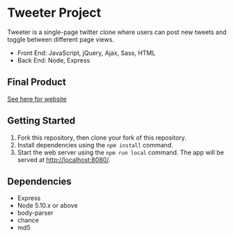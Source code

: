 # Tweeter Project

Tweeter is a single-page twitter clone where users can post new tweets and toggle between different page views. 

- Front End: JavaScript, jQuery, Ajax, Sass, HTML
- Back End: Node, Express

## Final Product

[See here for website](https://project-tweeter.herokuapp.com/)

## Getting Started

1. Fork this repository, then clone your fork of this repository.
2. Install dependencies using the `npm install` command.
3. Start the web server using the `npm run local` command. The app will be served at <http://localhost:8080/>.

## Dependencies

- Express
- Node 5.10.x or above
- body-parser
- chance
- md5